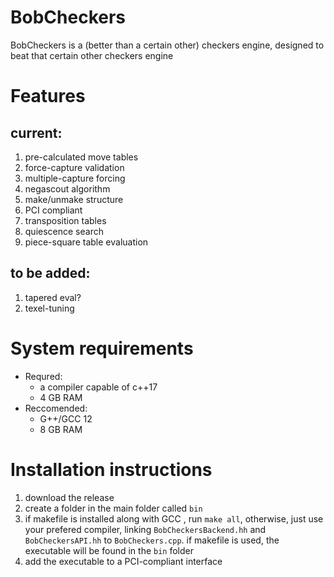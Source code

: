 # BobCheckers

BobCheckers is a (better than a certain other) checkers engine, designed to beat that certain other checkers engine

# Features

## current:
1. pre-calculated move tables
2. force-capture validation
3. multiple-capture forcing
4. negascout algorithm
5. make/unmake structure
6. PCI compliant
7. transposition tables
8. quiescence search
9. piece-square table evaluation 

## to be added:
1. tapered eval?
2. texel-tuning

# System requirements
- Requred:
    - a compiler capable of c++17
    - 4 GB RAM
- Reccomended:
    - G++/GCC 12
    - 8 GB RAM

# Installation instructions

1. download the release
2. create a folder in the main folder called `bin`
3. if makefile is installed along with GCC , run `make all`, otherwise, just use your prefered compiler, linking `BobCheckersBackend.hh` and `BobCheckersAPI.hh` to `BobCheckers.cpp`. if makefile is used, the executable will be found in the `bin` folder
4. add the executable to a PCI-compliant interface